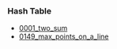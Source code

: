 ### Hash Table
- [0001_two_sum](../src/0001_two_sum.cpp)
- [0149_max_points_on_a_line](../src/0149_max_points_on_a_line.cpp)